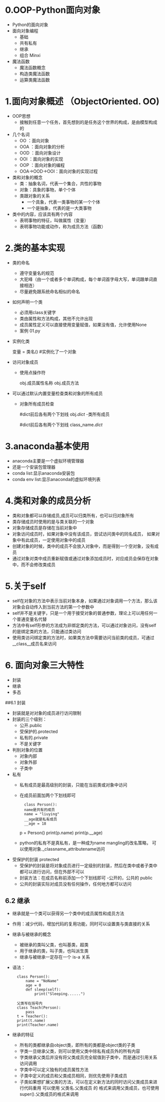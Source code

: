 # 0.OOP-Python面向对象
- Python的面向对象
- 面向对象编程
    - 基础
    - 共有私有
    - 继承
    - 组合 Minxi
- 魔法函数
    - 魔法函数概念
    - 构造类魔法函数
    - 运算类魔法函数
   
# 1.面向对象概述 （ObjectOriented. OO)
- OOP思想
    - 接触到任意一个任务，首先想到的是任务这个世界的构成，是由模型构成的
- 几个名词
    - OO ：面向对象
    - OOA ：面向对象的分析
    - OOD ：面向对象设计
    - OOI ：面向对象的实现
    - OOP ：面向对象的编程
    - OOA->OOD->OOI：面向对象的实现过程
- 类和对象的概念
    - 类：抽象名词，代表一个集合，共性的事物
    - 对象：具象的事物，单个个体
    - 类跟对象的关系
        - 一个具象，代表一类事物的某一个个体
        - 一个是抽象，代表的是一大类事物
- 类中的内容，应该具有两个内容
    - 表明事物的特征，叫做属性（变量）
    - 表明事物功能或动作，称为成员方法（函数）
# 2.类的基本实现
- 类的命名
    - 遵守变量名的规范
    - 大驼峰（由一个或者多个单词构成，每个单词首字母大写，单词跟单词直接相连）
    - 尽量避免跟系统命名相似的命名
- 如何声明一个类
    - 必须用class关键字
    - 类由属性和方法构成，其他不允许出现
    - 成员属性定义可以直接使用变量赋值，如果没有值，允许使用None
    - 案例 01.py
- 实例化类
    
    变量 = 类名() #实例化了一个对象
- 访问对象成员
    - 使用点操作符
        
        obj.成员属性名称
        obj.成员方法
- 可以通过默认内置变量检查类和对象的所有成员
    - 对象所有成员检查
    
        #dict前后各有两个下划线
        obj._dict_
    -类所有成员
    
        #dict前后各有两个下划线
        class_name._dict_
    
        
# 3.anaconda基本使用
- anaconda主要是一个虚拟环境管理器
- 还是一个安装包管理器
- conda list:显示anaconda安装包
- conda env list:显示anaconda的虚拟环境列表

# 4.类和对象的成员分析
- 类和对象都可以存储成员,成员可以归类所有，也可以归对象所有
- 类存储成员时使用的是与类关联的一个对象
- 对象存储成员是存储在当前对象中
- 对象访问成员时，如果对象中没有该成员，尝试访问类中的同名成员，
    如果对象中有此成员，一定使用对象中的成员
- 创建对象的时候，类中的成员不会放入对象中，而是得到一个空对象，没有成员
- 通过对象对类中成员重新赋值或通过对象添加成员时，对应成员会保存在对象中，而不会修改类成员

# 5.关于self
- self在对象的方法中表示当前对象本身，如果通过对象调用一个方法，那么该对象会自动传入到当前方法的第一个参数中  
- self并不是关键字，只是一个用于接受对象的普通参数，理论上可以用任何一个普通变量名代替
- 方法中有self形参的方法成为非绑定类的方法，可以通过对象访问，没有self的是绑定类的方法，只能通过类访问
- 使用类访问绑定类的方法时，如果类方法中需要访问当前类的成员，可通过__class__成员名来访问

# 6. 面向对象三大特性
- 封装
- 继承
- 多态

##6.1 封装
- 封装就是对对象的成员进行访问限制
- 封装的三个级别：
    - 公开.public
    - 受保护的.protected
    - 私有的.private
    - 不是关键字
- 判别对象的位置
    - 对象内部
    - 对象外部
    - 子类中
- 私有
    - 私有成员是最高级别的封装，只能在当前类或对象中访问
    - 在成员前面加两个下划线即可
    
            class Person():
            name是共有的成员
            name = "liuying"
            __age就是私有成员
            __age = 18 
        p = Person()
        print(p.name)
        print(p.__age)
        
    - python的私有不是真私有，是一种成为name mangling的改名策略，
    可以使用对象._classname_attributename访问
- 受保护的封装 protected
    - 受保护的封装是将对象成员进行一定级别的封装，然后在类中或者子类中都可以进行访问，但在外部不可以
    - 封装方法：在成员名称前添加一个下划线即可
-公开的，公共的 public
    - 公共的封装实际对成员没有任何操作，任何地方都可以访问

## 6.2 继承
- 继承就是一个类可以获得另一个类中的成员属性和成员方法
- 作用：减少代码，增加代码的复用功能，同时可以设置类与类直接的关系
- 继承与被继承的概念
    - 被继承的类叫父类，也叫基类，超类
    - 用于继承的类，叫子类，也叫派生类
    - 继承与被继承一定存在一个 is-a 关系
- 语法：

        class Person():
            name = "NoName"
            age = 0
            def sleep(self):
                print("Sleeping......")
               
        父类写在括号内
        class Teach(Person):
            pass
        t = Teacher():
        print(t.name)
        print(Teacher.name)
     
- 继承的特征
    - 所有的类都继承自object类，即所有的类都是object类的子类
    - 字类一旦继承父类，则可以使用父类中除私有成员外的所有内容
    - 字类继承父类后并没有将父类成员完全赋值到子类中，而是通过引用关系访问调用
    - 字类中可以定义独有的成员属性方法
    - 子类中定义的成员和父类成员相同，则优先使用子类成员
    - 子类如果想扩展父类的方法，可以在定义新方法的同时访问父类成员来进行代码重用
    可以使用 父类名.父类成员 的 格式来调用父类成员，也可使用super().父类成员的格式来调用
    
